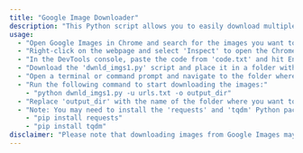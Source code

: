 ```yaml
---
title: "Google Image Downloader"
description: "This Python script allows you to easily download multiple images from Google Images using their URLs."
usage:
  - "Open Google Images in Chrome and search for the images you want to download."
  - "Right-click on the webpage and select 'Inspect' to open the Chrome DevTools."
  - "In the DevTools console, paste the code from 'code.txt' and hit Enter. This will generate a 'urls.txt' file with all the image URLs."
  - "Download the 'dwnld_imgs1.py' script and place it in a folder with the 'urls.txt' file."
  - "Open a terminal or command prompt and navigate to the folder where the 'dwnld_imgs1.py' script and 'urls.txt' file are located."
  - "Run the following command to start downloading the images:"
    - "python dwnld_imgs1.py -u urls.txt -o output_dir"
  - "Replace 'output_dir' with the name of the folder where you want to save the downloaded images."
  - "Note: You may need to install the 'requests' and 'tqdm' Python packages before running the script. You can install them by running the following commands:"
    - "pip install requests"
    - "pip install tqdm"
disclaimer: "Please note that downloading images from Google Images may violate their terms of service and/or copyright laws. Use this script at your own risk."
---
```

